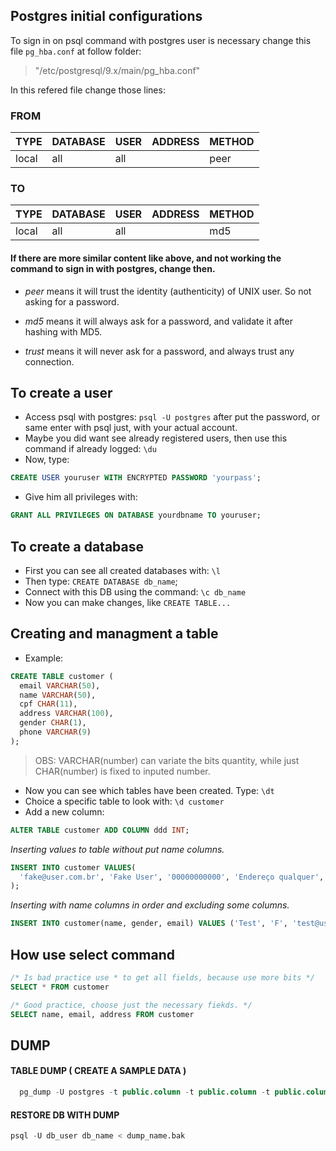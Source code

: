 ## Postgres initial configurations
To sign in on psql command with postgres user is necessary change this file ``` pg_hba.conf ``` at follow folder:
 > "/etc/postgresql/9.x/main/pg_hba.conf"

In this refered file change those lines:

### FROM
| TYPE | DATABASE | USER | ADDRESS | METHOD | 
| ------ | ------ | ------ | ------ | ------ |
| local | all | all |  | peer |

### TO 
| TYPE | DATABASE | USER | ADDRESS | METHOD |
| ------ | ------ | ------ | ------ | ------ |
| local | all | all |  | md5 |

#### If there are more similar content like above, and not working the command to sign in with postgres, change then.

- *peer* means it will trust the identity (authenticity) of UNIX user. So not asking for a password.

- *md5* means it will always ask for a password, and validate it after hashing with MD5.

- *trust* means it will never ask for a password, and always trust any connection.


## To create a user

- Access psql with postgres: ``` psql -U postgres ``` after put the password, or same enter with psql just, with your actual account.
- Maybe you did want see already registered users, then use this command if already logged: ``` \du ```
- Now, type: 
```sql
CREATE USER youruser WITH ENCRYPTED PASSWORD 'yourpass';
```
- Give him all privileges with: 
```sql
GRANT ALL PRIVILEGES ON DATABASE yourdbname TO youruser;
```

## To create a database

- First you can see all created databases with: ``` \l ```
- Then type: ``` CREATE DATABASE db_name ```;
- Connect with this DB using the command: ``` \c db_name ```
- Now you can make changes, like ``` CREATE TABLE... ```

## Creating and managment a table
- Example:

```sql
CREATE TABLE customer (
  email VARCHAR(50), 
  name VARCHAR(50),
  cpf CHAR(11),
  address VARCHAR(100),
  gender CHAR(1),
  phone VARCHAR(9)
);
```
> OBS: VARCHAR(number) can variate the bits quantity, while just CHAR(number) is fixed to inputed number.

- Now you can see which tables have been created. Type: ``` \dt ```
- Choice a specific table to look with: ``` \d customer ``` 
- Add a new column: 
```sql
ALTER TABLE customer ADD COLUMN ddd INT;
```
*Inserting values to table without put name columns.*
```sql
INSERT INTO customer VALUES(
  'fake@user.com.br', 'Fake User', '00000000000', 'Endereço qualquer', 'M', '000000000', 85
);
```
*Inserting with name columns in order and excluding some columns.*
```sql
INSERT INTO customer(name, gender, email) VALUES ('Test', 'F', 'test@user.com');  
```

## How use select command

```sql
/* Is bad practice use * to get all fields, because use more bits */
SELECT * FROM customer
```

```sql
/* Good practice, choose just the necessary fiekds. */
SELECT name, email, address FROM customer 
```

## DUMP

#### TABLE DUMP ( CREATE A SAMPLE DATA )

```sql
  pg_dump -U postgres -t public.column -t public.column -t public.column -a table_name --inserts > sample_data.sql 
```
#### RESTORE DB WITH DUMP

```sql
psql -U db_user db_name < dump_name.bak
```
